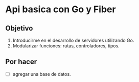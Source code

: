 # Api basica con Go y Fiber

## Objetivo

1. Introducirme en el desarrollo de servidores utilizando Go.
2. Modularizar funciones: rutas, controladores, tipos.

## Por hacer

* [ ] agregar una base de datos.